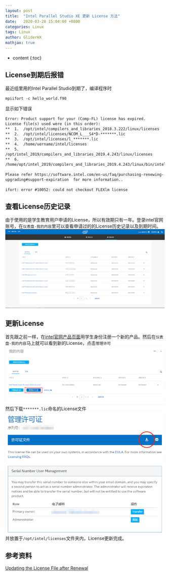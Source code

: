 ```yaml
---
layout: post
title:  "Intel Parallel Studio XE 更新 License 方法"
date:   2020-03-28 15:04:00 +0800
categories: Linux 
tags: Linux 
author: GliderHX
mathjax: true
---
```

* content
{:toc}





## License到期后报错


最近组里用的Intel Parallel Studio到期了，编译程序时
```
mpiifort -c hello_world.f90 
```
显示如下错误
```
Error: Product support for your (Comp-FL) license has expired.
License file(s) used were (in this order):
**  1.  /opt/intel/compilers_and_libraries_2018.3.222/linux/licenses
**  2.  /opt/intel/licenses/NCOM_L___S4*D-*******.lic
**  3.  /opt/intel/licenses/l_*******.lic
**  4.  /home/uername/intel/licenses
**  5.  /opt/intel_2019/compilers_and_libraries_2019.4.243/linux/licenses
**  6.  /home/opt/intel_2019/compilers_and_libraries_2019.4.243/linux/bin/intel64/../../Licenses

Please refer https://software.intel.com/en-us/faq/purchasing-renewing-upgrading#support-expiration  for more information..

ifort: error #10052: could not checkout FLEXlm license
```





##  查看License历史记录
由于使用的是学生教育用户申请的License，所以有效期只有一年。登录intel官网账号，在`仪表盘-我的内容`里可以查看申请过的的License历史记录以及到期时间。
![](/uploads/2020-03/intel_dashborad.png)


##  更新License

首先跟之前一样，在[intel官网产品页面](https://software.intel.com/en-us/parallel-studio-xe/choose-download/student-linux-fortran)用学生身份注册一个新的产品。然后在`仪表盘-我的内容`马上就可以看到新的License，点击`管理许可`
![](/uploads/2020-03/manage.jpg)
然后下载`*******.lic`命名的License文件
![](/uploads/2020-03/download-license.jpg)<br>
并放置于`/opt/intel/licenses`文件夹内，License更新完成。


##  参考资料
[Updating the License File after Renewal](https://software.intel.com/en-us/articles/updating-the-license-file-after-renewal)


